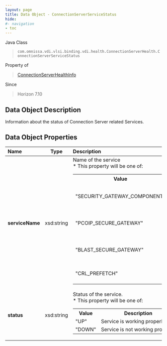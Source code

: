 ```yaml
---
layout: page
title: Data Object - ConnectionServerServiceStatus
hide:
#- navigation
- toc
---
```






Java Class
> `com.omnissa.vdi.vlsi.binding.vdi.health.ConnectionServerHealth.ConnectionServerServiceStatus`

Property of
> [ConnectionServerHealthInfo](vdi.health.ConnectionServerHealth.ConnectionServerHealthInfo.md#field_detail)

Since
> Horizon 7.10


## Data Object Description

Information about the status of Connection Server related Services.

## Data Object Properties

 Name | Type | Description
:---|:---:|:---
**serviceName**|  xsd:string|  Name of the service<br>* This property will be one of:<br><table><tr><th>Value</th><th>Description</th></tr><tr><td>"SECURITY_GATEWAY_COMPONENT"</td><td>Security Gateway Component Service.</td></tr><tr><td>"PCOIP_SECURE_GATEWAY"</td><td>PCoIP Secure Gateway Service.</td></tr><tr><td>"BLAST_SECURE_GATEWAY"</td><td>BLAST Secure Gateway Service.</td></tr><tr><td>"CRL_PREFETCH"</td><td>CRL prefetch Service.</td></tr></table>
**status**|  xsd:string|  Status of the service.<br>* This property will be one of:<br><table><tr><th>Value</th><th>Description</th></tr><tr><td>"UP"</td><td>Service is working properly.</td></tr><tr><td>"DOWN"</td><td>Service is not working properly.</td></tr></table>
 


 
